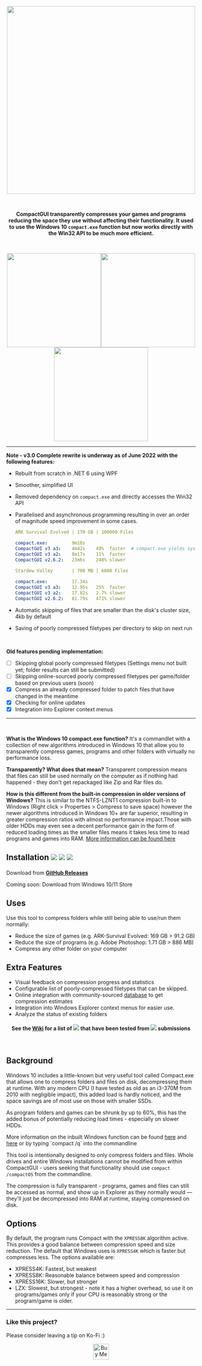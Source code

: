 <p align="center"><img src="https://user-images.githubusercontent.com/1491536/171987806-e7f290b4-91ed-451c-a7ef-d30f77a24931.svg" width="500"></p>

&nbsp;

<p align="center"><b>CompactGUI transparently compresses your games and programs reducing the space they use without affecting their functionality. It used to use the Windows 10 <code>compact.exe</code> function but now works directly with the Win32 API to be much more efficient.</b></p> 

&nbsp;
&nbsp;

<p align="center"><img src="https://user-images.githubusercontent.com/1491536/172040389-62932137-11ae-49c8-8749-95c0b67f3aab.png" width="250"/><img src="https://user-images.githubusercontent.com/1491536/172040455-6cd06756-6323-44da-b350-daa47f31c5e3.png" width="250"/><img src="https://user-images.githubusercontent.com/1491536/172040456-09c069e3-093a-4c5e-8d69-f52d4dc2f982.png" width="250"/></>



------

**Note - v3.0 Complete rewrite is underway as of June 2022 with the following features:**
 - Rebuilt from scratch in .NET 6 using WPF
 - Smoother, simplified UI
 - Removed dependency on `compact.exe` and directly accesses the Win32 API
 - Parallelised and asynchronous programming resulting in over an order of magnitude speed improvement in some cases.
 
    ```yml
    ARK Survival Evolved | 170 GB | 108000 Files
    
    compact.exe:         9m18s   
    CompactGUI v3 a3:    4m42s    49%  faster  # compact.exe yields system resources and checks files which is why this is so much faster
    CompactGUI v3 a2:    8m17s    11%  faster
    CompactGUI v2.6.2:   23m6s    248% slower
        
    Stardew Valley       | 700 MB | 6800 Files

    compact.exe:         17.34s   
    CompactGUI v3 a3:    12.95s   25%  faster
    CompactGUI v3 a2:    17.82s   2.7% slower
    CompactGUI v2.6.2:   81.79s   471% slower
    ```
 - Automatic skipping of files that are smaller than the disk's cluster size, 4kb by default
 - Saving of poorly compressed filetypes per directory to skip on next run

&nbsp;

**Old features pending implementation:**
 * [ ] Skipping global poorly compressed filetypes (Settings menu not built yet; folder results can still be submitted)
 * [ ] Skipping online-sourced poorly compressed filetypes per game/folder based on previous users (soon)
 * [x] Compress an already compressed folder to patch files that have changed in the meantime
 * [X] Checking for online updates
 * [X] Integration into Explorer context menus
------
&nbsp;

**What is the Windows 10 compact.exe function?**
It's a commandlet with a collection of new algorithms introduced in Windows 10 that allow you to transparently compress games, programs and other folders with virtually no performance loss.

**Transparently? What does that mean?**
Transparent compression means that files can still be used normally on the computer as if nothing had happened - they don't get repackaged like Zip and Rar files do. 

**How is this different from the built-in compression in older versions of Windows?**
This is similar to the NTFS-LZNT1 compression built-in to Windows (Right click > Properties > Compress to save space) however the newer algorithms introduced in Windows 10+ are far superior, resulting in greater compression ratios with almost no performance impact.Those with older HDDs may even see a decent performance gain in the form of reduced loading times as the smaller files means it takes less time to read programs and games into RAM. [More information can be found here](https://msdn.microsoft.com/en-us/library/windows/desktop/hh920921(v=vs.85).aspx) 



<h2>Installation  </h> <a href="https://github.com/ImminentFate/CompactGUI/releases"><img src="https://img.shields.io/github/release/ImminentFate/compactgui/all.svg""></a>  <a href="https://chocolatey.org/packages/compactgui/"><img src="https://img.shields.io/chocolatey/v/compactgui.svg""></a>  <a href="https://github.com/ImminentFate/CompactGUI/releases"><img src="https://img.shields.io/github/downloads/ImminentFate/CompactGUI/total.svg""></a>

####
 
<p>Download from <a href="https://github.com/IridiumIO/CompactGUI/releases"><b>GitHub Releases</b></a></p>

Coming soon: Download from Windows 10/11 Store
  
## Uses
Use this tool to compress folders while still being able to use/run them normally: 
- Reduce the size of games (e.g. ARK-Survival Evolved: 169 GB > 91.2 GB)
- Reduce the size of programs (e.g. Adobe Photoshop: 1.71 GB > 886 MB)
- Compress any other folder on your computer
  
## Extra Features
 - Visual feedback on compression progress and statistics
 - Configurable list of poorly-compressed filetypes that can be skipped.
 - Online integration with community-sourced [database](https://github.com/ImminentFate/CompactGUI/wiki/Community-Compression-Results) to get compression estimates
 - Integration into Windows Explorer context menus for easier use.
 - Analyze the status of existing folders
 

<h4 align="center"><b>See the <a href="https://github.com/ImminentFate/CompactGUI/wiki/Community-Compression-Results">Wiki</a> for a list of <a href="https://github.com/ImminentFate/CompactGUI/wiki/Community-Compression-Results"><img src="https://img.shields.io/badge/Games-5085-blue.svg"></a> that have been tested from <a href="https://github.com/ImminentFate/CompactGUI/wiki/Community-Compression-Results"><img src="https://img.shields.io/badge/-34923-lightgrey.svg"></a> submissions</b></h3>
<p>&nbsp;</p>




## Background

Windows 10 includes a little-known but very useful tool called Compact.exe that allows one to compress folders and files on disk, decompressing them at runtime. With any modern CPU (I have tested as old as an i3-370M from 2010 with negligible impact), this added load is hardly noticed, and the space savings are of most use on those with smaller SSDs. 

As program folders and games can be shrunk by up to 60%, this has the added bonus of potentially reducing load times - especially on slower HDDs. 

More information on the inbuilt Windows function can be found [here](https://technet.microsoft.com/en-au/library/bb490884.aspx) and [here](https://msdn.microsoft.com/en-us/library/windows/desktop/hh920921(v=vs.85).aspx) or by typing `compact /q` into the commandline

This tool is intentionally designed to only compress folders and files. Whole drives and entire Windows installations cannot be modified from within CompactGUI - users seeking that functionality should use `compact /compactOS` from the commandline. 

The compression is fully transparent - programs, games and files can still be accessed as normal, and show up in Explorer as they normally would — they'll just be decompressed into RAM at runtime, staying compressed on disk.

## Options
By default, the program runs Compact with the `XPRESS8K` algorithm active. This provides a good balance between compression speed and size reduction. The default that Windows uses is `XPRESS4K` which is faster but compresses less. 
The options available are: 
- XPRESS4K: Fastest, but weakest
- XPRESS8K: Reasonable balance between speed and compression
- XPRESS16K: Slower, but stronger
- LZX: Slowest, but strongest - note it has a higher overhead, so use it on programs/games only if your CPU is reasonably strong or the program/game is older. 

 
 -----
 ### Like this project?
 Please consider leaving a tip on Ko-Fi :) 
 
 <p align="center"><a href='https://ko-fi.com/iridiumio' target='_blank'><img height='42' style='border:0px;height:42px;' src='https://cdn.ko-fi.com/cdn/kofi3.png?v=3' border='0' alt='Buy Me a Coffee at ko-fi.com' /></a></p>
  
